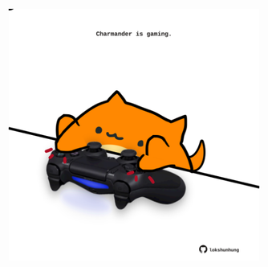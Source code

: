 <!-- built at 22/10/2021, 14:02:09 UTC -->
<p align="center">
  <img width="500" height="500" src="./ReadmeImage.svg">
</p>
